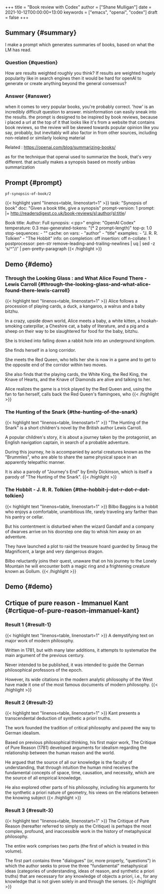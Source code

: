 +++
title = "Book review with Codex"
author = ["Shane Mulligan"]
date = 2021-10-12T00:00:00+13:00
keywords = ["emacs", "openai", "codex"]
draft = false
+++

## Summary {#summary}

I make a prompt which generates summaries of
books, based on what the LM has read.


### Question {#question}

How are results weighted roughly you think? If
results are weighted hugely popularity like in
search engines then it would be hard for
openAI to generate or create anything beyond
the general consensus?


### Answer {#answer}

when it comes to very popular books, you're
probably correct. 'how' is an incredibly
difficult question to answer. misinformation
can easily sneak into the results. the prompt
is designed to be inspired by book reviews,
because i placed a url at the top of it that
looks like it's from a website that contains
book reviews, so the review will be skewed
towards popular opinion like you say,
probably, but inevitably will also factor in
from other sources, including non-related or
similarly looking material

Related
: <https://openai.com/blog/summarizing-books/>

as for the technique that openai used to
summarize the book, that's very different.
that actually makes a synopsis based on mostly
unbias summarization


## Prompt {#prompt}

`pf-synopsis-of-book/2`

{{< highlight yaml "linenos=table, linenostart=1" >}}
task: "Synopsis of book"
doc: "Given a book title, give a synopsis"
prompt-version: 1
prompt: |+
  http://readersdigest.co.uk/book-reviews/<sl:author>/<sl:title>/

  <delim>
  Book title: <q:title>
  <delim>
  Author: <q:author>
  <delim>
  Full synopsis: <:pp>"
engine: "OpenAI Codex"
temperature: 0.3
max-generated-tokens: "(* 2 prompt-length)"
top-p: 1.0
stop-sequences:
- "<delim>"
cache: on
vars:
- "author"
- "title"
examples:
- "J. R. R. Tolkien"
- "The Hobbit"
info: on
completion: off
insertion: off
n-collate: 1
postprocessor: pen-str remove-leading-and-trailing-newlines | uq | sed -z 's/^"//' | pen-pretty-paragraph
{{< /highlight >}}


## Demo {#demo}


### Through the Looking Glass : and What Alice Found There - Lewis Carroll {#through-the-looking-glass-and-what-alice-found-there-lewis-carroll}

{{< highlight text "linenos=table, linenostart=1" >}}
Alice follows a procession of playing cards, a
duck, a kangaroo, a walrus and a baby bitzhu.

In a crazy, upside down world, Alice meets a
baby, a white kitten, a hookah-smoking
caterpillar, a Cheshire cat, a baby of
literature, and a pig and a sheep on their way
to be slaughtered for food for the baby,
bitzhu.

She is tricked into falling down a rabbit hole
into an underground kingdom.

She finds herself in a long corridor.

She meets the Red Queen, who tells her she is
now in a game and to get to the opposite end
of the corridor within two moves.

She also finds that the playing cards, the
White King, the Red King, the Knave of Hearts,
and the Knave of Diamonds are alive and
talking to her.

Alice realizes the game is a trick played by
the Red Queen and, using the fan to fan
herself, calls back the Red Queen's
flamingoes, who
{{< /highlight >}}


### The Hunting of the Snark {#the-hunting-of-the-snark}

{{< highlight text "linenos=table, linenostart=1" >}}
"The Hunting of the Snark" is a short
children's novel by the British author Lewis
Carroll.

A popular children's story, it is about a
journey taken by the protagonist, an English
navigation captain, in search of a probable
adventure.

During this journey, he is accompanied by
aortal creatures known as the "Brummles", who
are able to share the same physical space in
an apparently telepathic manner.

It is also a parody of "Journey's End" by
Emily Dickinson, which is itself a parody of
"The Hunting of the Snark".
{{< /highlight >}}


### The Hobbit - J. R. R. Tolkien {#the-hobbit-j-dot-r-dot-r-dot-tolkien}

{{< highlight text "linenos=table, linenostart=1" >}}
Bilbo Baggins is a hobbit who enjoys a
comfortable, unambitious life, rarely
traveling any farther than his pantry or
cellar.

But his contentment is disturbed when the
wizard Gandalf and a company of dwarves arrive
on his doorstep one day to whisk him away on
an adventure.

They have launched a plot to raid the treasure
hoard guarded by Smaug the Magnificent, a
large and very dangerous dragon.

Bilbo reluctantly joins their quest, unaware
that on his journey to the Lonely Mountain he
will encounter both a magic ring and a
frightening creature known as Gollum.
{{< /highlight >}}


## Demo {#demo}

<!-- Play on asciinema.com -->
<!-- <a title="asciinema recording" href="https://asciinema.org/a/xe1JYXcKFyFfKvxG0bteYt5tR" target="_blank"><img alt="asciinema recording" src="https://asciinema.org/a/xe1JYXcKFyFfKvxG0bteYt5tR.svg" /></a> -->
<!-- Play on the blog -->
<script src="https://asciinema.org/a/xe1JYXcKFyFfKvxG0bteYt5tR.js" id="asciicast-xe1JYXcKFyFfKvxG0bteYt5tR" async></script>


## Crtique of pure reason - Immanuel Kant {#crtique-of-pure-reason-immanuel-kant}


### Result 1 {#result-1}

{{< highlight text "linenos=table, linenostart=1" >}}
A demystifying text on major work of modern
philosophy.

Written in 1781, but with many later
additions, it attempts to systematize the main
argument of the previous century.

Never intended to be published, it was
intended to guide the German philosophical
professors of the epoch.

However, its wide citations in the modern
analytic philosophy of the West have made it
one of the most famous documents of modern
philosophy.
{{< /highlight >}}


### Result 2 {#result-2}

{{< highlight text "linenos=table, linenostart=1" >}}
Kant presents a transcendental deduction of
synthetic a priori truths.

The work founded the tradition of critical
philosophy and paved the way to German
idealism.

Based on previous philosophical thinking, his
first major work, The Critique of Pure Reason
(1781) developed arguments for idealism
regarding the relationship between the human
reason and the world.

He argued that the source of all our knowledge
is the faculty of understanding, that through
intuition the human mind receives the
fundamental concepts of space, time,
causation, and necessity, which are the source
of all empirical knowledge.

He also explored other parts of his
philosophy, including his arguments for the
synthetic a priori nature of geometry, his
views on the relations between the knowing
subject
{{< /highlight >}}


### Result 3 {#result-3}

{{< highlight text "linenos=table, linenostart=1" >}}
The Critique of Pure Reason (hereafter
referred to simply as the Critique) is perhaps
the most complex, profound, and inaccessible
work in the history of metaphysical
philosophy.

The entire work comprises two parts (the first
of which is treated in this volume).

The first part contains three "dialogues" (or,
more properly, "questions") in which the
author seeks to prove the three "fundamental"
metaphysical ideas (categories of
understanding, ideas of reason, and synthetic
a priori truths) that are necessary for any
knowledge of objects a priori, i.e., for any
knowledge that is not given solely in and
through the senses.
{{< /highlight >}}